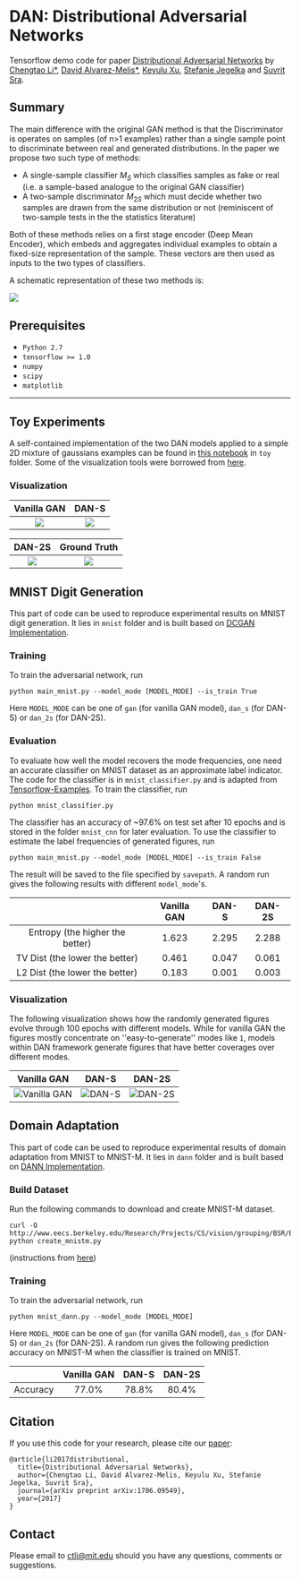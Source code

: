 # DAN: Distributional Adversarial Networks

Tensorflow demo code for paper [Distributional Adversarial Networks](https://arxiv.org/abs/1706.09549) by [Chengtao Li\*](http://chengtaoli.com), [David Alvarez-Melis\*](http://people.csail.mit.edu/davidam/), [Keyulu Xu](http://keyulux.com), [Stefanie Jegelka](http://people.csail.mit.edu/stefje/) and [Suvrit Sra](http://suvrit.de).

## Summary

The main difference with the original GAN method is that the Discriminator is operates on samples (of n>1 examples) rather than a single sample point to discriminate between real and generated distributions. In the paper we propose two such type of methods:
* A single-sample classifier $M_S$ which classifies samples as fake or real (i.e. a sample-based analogue to the original GAN classifier)
* A two-sample discriminator $M_{2S}$ which must decide whether two samples are drawn from the same distribution or not (reminiscent of two-sample tests in the the statistics literature)

Both of these methods relies on a first stage encoder (Deep Mean Encoder), which embeds and aggregates individual examples to obtain a fixed-size representation of the sample. These vectors are then used as inputs to the two types of classifiers. 

A schematic representation of these two methods is:

![](fig/train.png)

## Prerequisites
* `Python 2.7`
* `tensorflow >= 1.0`
* `numpy`
* `scipy`
* `matplotlib`

---

## Toy Experiments

A self-contained implementation of the two DAN models applied to a simple 2D mixture of gaussians examples can be found in [this notebook](toy/toy_demo.ipynb) in `toy` folder. Some of the visualization tools were borrowed from [here](https://github.com/poolio/unrolled_gan/blob/master/Unrolled%20GAN%20demo.ipynb).

### Visualization
| Vanilla GAN                   | DAN-S                         |                      
|:-----------------------------:|:-----------------------------:|
| ![](toy/fig/gan.gif)          | ![](toy/fig/dan_s.gif)        |

| DAN-2S                        | Ground Truth                  |
|:-----------------------------:|:-----------------------------:|
| ![](toy/fig/dan_2s.gif)       | ![](toy/fig/real.png)         |


## MNIST Digit Generation
This part of code can be used to reproduce experimental results on MNIST digit generation. It lies in `mnist` folder and is built based on [DCGAN Implementation](https://github.com/carpedm20/DCGAN-tensorflow).

### Training
To train the adversarial network, run
```
python main_mnist.py --model_mode [MODEL_MODE] --is_train True
```
Here `MODEL_MODE` can be one of `gan` (for vanilla GAN model), `dan_s` (for DAN-S) or `dan_2s` (for DAN-2S). 

### Evaluation
To evaluate how well the model recovers the mode frequencies, one need an accurate classifier on MNIST dataset as an approximate label indicator. The code for the classifier is in `mnist_classifier.py` and is adapted from [Tensorflow-Examples](https://github.com/aymericdamien/TensorFlow-Examples/). To train the classifier, run
```
python mnist_classifier.py
```
The classifier has an accuracy of \~97.6\% on test set after 10 epochs and is stored in the folder `mnist_cnn` for later evaluation. To use the classifier to estimate the label frequencies of generated figures, run
```
python main_mnist.py --model_mode [MODEL_MODE] --is_train False
```
The result will be saved to the file specified by `savepath`. A random run gives the following results with different `model_mode`'s.

|              | Vanilla GAN  | DAN-S        | DAN-2S       |
|:------------:|:------------:|:------------:|:------------:|
| Entropy (the higher the better)      | 1.623        | 2.295        | 2.288        | 
| TV Dist (the lower the better)      | 0.461        | 0.047        | 0.061        | 
| L2 Dist (the lower the better)      | 0.183        | 0.001        | 0.003        | 

### Visualization
The following visualization shows how the randomly generated figures evolve through 100 epochs with different models. While for vanilla GAN the figures mostly concentrate on ''easy-to-generate'' modes like `1`, models within DAN framework generate figures that have better coverages over different modes.

|Vanilla GAN                    |  DAN-S                        |  DAN-2S                       |
|:-----------------------------:|:-----------------------------:|:-----------------------------:|
|![](mnist/fig/gan.gif "Vanilla GAN") | ![](mnist/fig/dan_s.gif "DAN-S")    | ![](mnist/fig/dan_2s.gif "DAN-2S")  |

## Domain Adaptation
This part of code can be used to reproduce experimental results of domain adaptation from MNIST to MNIST-M. It lies in `dann` folder and is built based on [DANN Implementation](https://github.com/pumpikano/tf-dann).

### Build Dataset 
Run the following commands to download and create MNIST-M dataset.
```
curl -O http://www.eecs.berkeley.edu/Research/Projects/CS/vision/grouping/BSR/BSR_bsds500.tgz
python create_mnistm.py
```
(instructions from [here](https://github.com/pumpikano/tf-dann))

### Training
To train the adversarial network, run
```
python mnist_dann.py --model_mode [MODEL_MODE]
```
Here `MODEL_MODE` can be one of `gan` (for vanilla GAN model), `dan_s` (for DAN-S) or `dan_2s` (for DAN-2S). A random run gives the following prediction accuracy on MNIST-M when the classifier is trained on MNIST.

|              | Vanilla GAN  | DAN-S        | DAN-2S       |
|:------------:|:------------:|:------------:|:------------:|
| Accuracy     | 77.0%        | 78.8%        | 80.4%        | 

## Citation
If you use this code for your research, please cite our [paper](https://arxiv.org/abs/1706.09549):

```
@article{li2017distributional,
  title={Distributional Adversarial Networks},
  author={Chengtao Li, David Alvarez-Melis, Keyulu Xu, Stefanie Jegelka, Suvrit Sra},
  journal={arXiv preprint arXiv:1706.09549},
  year={2017}
}
```

## Contact
Please email to [ctli@mit.edu](mailto:ctli@mit.edu) should you have any questions, comments or suggestions.
